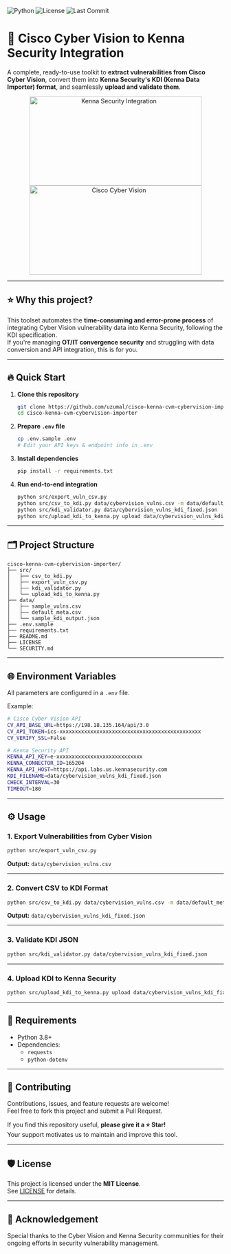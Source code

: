 ![Python](https://img.shields.io/badge/Python-3.8%2B-blue)
![License](https://img.shields.io/badge/License-MIT-blue)
![Last Commit](https://img.shields.io/github/last-commit/uzumal/cisco-kenna-cvm-cybervision-importer)
# 🚀 Cisco Cyber Vision to Kenna Security Integration

A complete, ready-to-use toolkit to **extract vulnerabilities from Cisco Cyber Vision**, convert them into **Kenna Security's KDI (Kenna Data Importer) format**, and seamlessly **upload and validate them**.

<p align="center">
  <img width="400" height="207" alt="Kenna Security Integration" src="https://github.com/user-attachments/assets/66de3461-4fe1-40a1-9fa3-6d774bf9c168">
  <img width="400" height="207" alt="Cisco Cyber Vision" src="https://github.com/user-attachments/assets/492bde21-9bef-45eb-8549-7fed7805997a">
</p>

---

## ⭐ Why this project?

This toolset automates the **time-consuming and error-prone process** of integrating Cyber Vision vulnerability data into Kenna Security, following the KDI specification.  
If you're managing **OT/IT convergence security** and struggling with data conversion and API integration, this is for you.

---

## 🔥 Quick Start

1. **Clone this repository**
    ```bash
    git clone https://github.com/uzumal/cisco-kenna-cvm-cybervision-importer.git
    cd cisco-kenna-cvm-cybervision-importer
    ```

2. **Prepare `.env` file**
    ```bash
    cp .env.sample .env
    # Edit your API keys & endpoint info in .env
    ```

3. **Install dependencies**
    ```bash
    pip install -r requirements.txt
    ```

4. **Run end-to-end integration**
    ```bash
    python src/export_vuln_csv.py
    python src/csv_to_kdi.py data/cybervision_vulns.csv -m data/default_meta.csv -o data/cybervision_vulns_kdi_fixed.json -s
    python src/kdi_validator.py data/cybervision_vulns_kdi_fixed.json
    python src/upload_kdi_to_kenna.py upload data/cybervision_vulns_kdi_fixed.json --run --monitor
    ```

---

## 🗂️ Project Structure

```
cisco-kenna-cvm-cybervision-importer/
├── src/
│   ├── csv_to_kdi.py
│   ├── export_vuln_csv.py
│   ├── kdi_validator.py
│   └── upload_kdi_to_kenna.py
├── data/
│   ├── sample_vulns.csv
│   ├── default_meta.csv
│   └── sample_kdi_output.json
├── .env.sample
├── requirements.txt
├── README.md
├── LICENSE
└── SECURITY.md
```

---

## 🌐 Environment Variables

All parameters are configured in a `.env` file.

Example:

```bash
# Cisco Cyber Vision API
CV_API_BASE_URL=https://198.18.135.164/api/3.0
CV_API_TOKEN=ics-xxxxxxxxxxxxxxxxxxxxxxxxxxxxxxxxxxxxxxxxxxxxxx
CV_VERIFY_SSL=False

# Kenna Security API
KENNA_API_KEY=e-xxxxxxxxxxxxxxxxxxxxxxxxxxxx
KENNA_CONNECTOR_ID=165204
KENNA_API_HOST=https://api.labs.us.kennasecurity.com
KDI_FILENAME=data/cybervision_vulns_kdi_fixed.json
CHECK_INTERVAL=30
TIMEOUT=180
```

---

## ⚙️ Usage

### 1. Export Vulnerabilities from Cyber Vision

```bash
python src/export_vuln_csv.py
```
**Output:** `data/cybervision_vulns.csv`

---

### 2. Convert CSV to KDI Format

```bash
python src/csv_to_kdi.py data/cybervision_vulns.csv -m data/default_meta.csv -o data/cybervision_vulns_kdi_fixed.json -s
```

**Output:** `data/cybervision_vulns_kdi_fixed.json`

---

### 3. Validate KDI JSON

```bash
python src/kdi_validator.py data/cybervision_vulns_kdi_fixed.json
```

---

### 4. Upload KDI to Kenna Security

```bash
python src/upload_kdi_to_kenna.py upload data/cybervision_vulns_kdi_fixed.json --run --monitor
```

---

## 📄 Requirements

- Python 3.8+
- Dependencies:
    - `requests`
    - `python-dotenv`

---

## 🤝 Contributing

Contributions, issues, and feature requests are welcome!  
Feel free to fork this project and submit a Pull Request.

If you find this repository useful, **please give it a ⭐️ Star!**  
Your support motivates us to maintain and improve this tool.

---

## 🛡️ License

This project is licensed under the **MIT License**.  
See [LICENSE](./LICENSE) for details.

---

## 🙌 Acknowledgement

Special thanks to the Cyber Vision and Kenna Security communities for their ongoing efforts in security vulnerability management.
